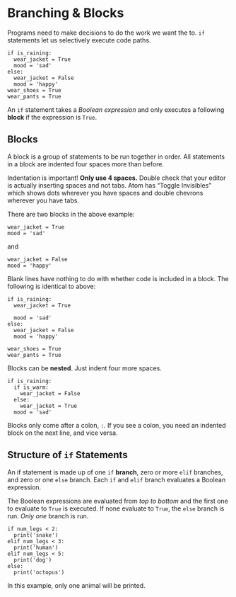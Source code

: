 # Branching & Blocks

Programs need to make decisions to do the work we want the to.
`if` statements let us selectively execute code paths.

    if is_raining:
      wear_jacket = True
      mood = 'sad'
    else:
      wear_jacket = False
      mood = 'happy'
    wear_shoes = True
    wear_pants = True

An `if` statement takes a _Boolean expression_ and only executes a following **block** if the expression is `True`.

## Blocks

A block is a group of statements to be run together in order.
All statements in a block are indented four spaces more than before.

Indentation is important! **Only use 4 spaces.** Double check that your editor is actually inserting spaces and not tabs. Atom has “Toggle Invisibles” which shows dots wherever you have spaces and double chevrons wherever you have tabs.

There are two blocks in the above example:

    wear_jacket = True
    mood = 'sad'

and

    wear_jacket = False
    mood = 'happy'

Blank lines have nothing to do with whether code is included in a block. The following is identical to above:

    if is_raining:
      wear_jacket = True
    
      mood = 'sad'
    else:
      wear_jacket = False
      mood = 'happy'
    
    wear_shoes = True
    wear_pants = True

Blocks can be **nested**. Just indent four more spaces.

    if is_raining:
      if is_warm:
        wear_jacket = False
      else:
        wear_jacket = True
      mood = 'sad'

Blocks only come after a colon, `:`. If you see a colon, you need an indented block on the next line, and vice versa.

## Structure of `if` Statements

An if statement is made up of one `if` **branch**, zero or more `elif` branches, and zero or one `else` branch. Each `if` and `elif` branch evaluates a Boolean expression.

The Boolean expressions are evaluated from _top to bottom_ and the first one to evaluate to `True` is executed. If none evaluate to `True`, the `else` branch is run. _Only one_ branch is run.

    if num_legs < 2:
      print('snake')
    elif num_legs < 3:
      print('human')
    elif num_legs < 5:
      print('dog')
    else:
      print('octopus')

In this example, only one animal will be printed.
